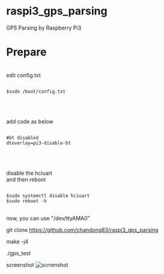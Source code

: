 # raspi3_gps_parsing
GPS Parsing by Raspberry Pi3


Prepare
=======

<br>
edit config.txt
<pre>
<code>
$sudo /boot/config.txt
</code>
</pre>

<br><br>
add code as below
<pre>
<code>
#bt disabled
dtoverlay=pi3-disable-bt
</code>
</pre>

<br><br>
disable the hciuart <br>
and then reboot
<pre>
<code>
$sudo systemctl disable hciuart
$sudo reboot -h
</code>
</pre>

now, you can use "/dev/ttyAMA0"


git clone https://github.com/chandong83/raspi3_gps_parsing

make -j4

./gps_test


screenshot
![scrrenshot](https://github.com/chandong83/raspi3_gps_parsing/img/scrrenshot.png)
